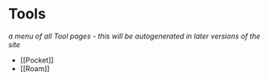 # Tools

_a menu of all Tool pages - this will be autogenerated in later versions of the site_

- [[Pocket]]
- [[Roam]]
